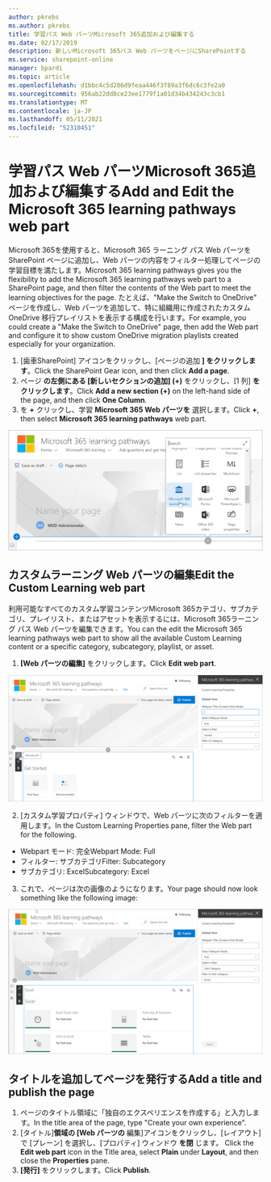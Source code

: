 ```yaml
---
author: pkrebs
ms.author: pkrebs
title: 学習パス Web パーツMicrosoft 365追加および編集する
ms.date: 02/17/2019
description: 新しいMicrosoft 365パス Web パーツをページにSharePointする
ms.service: sharepoint-online
manager: bpardi
ms.topic: article
ms.openlocfilehash: d1bbc4c5d206d9feaa446f3f89a3f6dc6c3fe2a0
ms.sourcegitcommit: 956ab22dd8ce23ee1779f1a01d34b434243c3cb1
ms.translationtype: MT
ms.contentlocale: ja-JP
ms.lasthandoff: 05/11/2021
ms.locfileid: "52310451"
---
```

# <a name="add-and-edit-the-microsoft-365-learning-pathways-web-part"></a><span data-ttu-id="f2290-103">学習パス Web パーツMicrosoft 365追加および編集する</span><span class="sxs-lookup"><span data-stu-id="f2290-103">Add and Edit the Microsoft 365 learning pathways web part</span></span>

<span data-ttu-id="f2290-104">Microsoft 365を使用すると、Microsoft 365 ラーニング パス Web パーツを SharePoint ページに追加し、Web パーツの内容をフィルター処理してページの学習目標を満たします。</span><span class="sxs-lookup"><span data-stu-id="f2290-104">Microsoft 365 learning pathways gives you the flexibility to add the Microsoft 365 learning pathways web part to a SharePoint page, and then filter the contents of the Web part to meet the learning objectives for the page.</span></span> <span data-ttu-id="f2290-105">たとえば、"Make the Switch to OneDrive" ページを作成し、Web パーツを追加して、特に組織用に作成されたカスタム OneDrive 移行プレイリストを表示する構成を行います。</span><span class="sxs-lookup"><span data-stu-id="f2290-105">For example, you could create a "Make the Switch to OneDrive" page, then add the Web part and configure it to show custom OneDrive migration playlists created especially for your organization.</span></span>

1.  <span data-ttu-id="f2290-106">[歯車SharePoint] アイコンをクリックし、[ページの追加 **] をクリックします**。</span><span class="sxs-lookup"><span data-stu-id="f2290-106">Click the SharePoint Gear icon, and then click **Add a page**.</span></span>
2.  <span data-ttu-id="f2290-107">ページ **の左側にある [新しいセクションの追加] (+)** をクリックし、[1 列] **をクリックします**。</span><span class="sxs-lookup"><span data-stu-id="f2290-107">Click **Add a new section (+)** on the left-hand side of the page, and then click **One Column**.</span></span>
3.  <span data-ttu-id="f2290-108">を **+** クリックし、学習 **Microsoft 365 Web パーツを** 選択します。</span><span class="sxs-lookup"><span data-stu-id="f2290-108">Click **+**, then select **Microsoft 365 learning pathways** web part.</span></span> 

![cg-webpartadd.png](media/cg-webpartadd.png)

## <a name="edit-the-custom-learning-web-part"></a><span data-ttu-id="f2290-110">カスタムラーニング Web パーツの編集</span><span class="sxs-lookup"><span data-stu-id="f2290-110">Edit the Custom Learning web part</span></span>
<span data-ttu-id="f2290-111">利用可能なすべてのカスタム学習コンテンツMicrosoft 365カテゴリ、サブカテゴリ、プレイリスト、またはアセットを表示するには、Microsoft 365ラーニング パス Web パーツを編集できます。</span><span class="sxs-lookup"><span data-stu-id="f2290-111">You can the edit the Microsoft 365 learning pathways web part to show all the available Custom Learning content or a specific category, subcategory, playlist, or asset.</span></span> 

1.  <span data-ttu-id="f2290-112">**[Web パーツの編集]** をクリックします。</span><span class="sxs-lookup"><span data-stu-id="f2290-112">Click **Edit web part**.</span></span>

![cg-webpartedit.png](media/cg-webpartedit.png)

2. <span data-ttu-id="f2290-114">[カスタム学習プロパティ] ウィンドウで、Web パーツに次のフィルターを適用します。</span><span class="sxs-lookup"><span data-stu-id="f2290-114">In the Custom Learning Properties pane, filter the Web part for the following.</span></span> 

- <span data-ttu-id="f2290-115">Webpart モード: 完全</span><span class="sxs-lookup"><span data-stu-id="f2290-115">Webpart Mode: Full</span></span>
- <span data-ttu-id="f2290-116">フィルター: サブカテゴリ</span><span class="sxs-lookup"><span data-stu-id="f2290-116">Filter: Subcategory</span></span>
- <span data-ttu-id="f2290-117">サブカテゴリ: Excel</span><span class="sxs-lookup"><span data-stu-id="f2290-117">Subcategory: Excel</span></span>

3. <span data-ttu-id="f2290-118">これで、ページは次の画像のようになります。</span><span class="sxs-lookup"><span data-stu-id="f2290-118">Your page should now look something like the following image:</span></span> 

![cg-webpartfilter.png](media/cg-webpartfilter.png)

## <a name="add-a-title-and-publish-the-page"></a><span data-ttu-id="f2290-120">タイトルを追加してページを発行する</span><span class="sxs-lookup"><span data-stu-id="f2290-120">Add a title and publish the page</span></span>
1. <span data-ttu-id="f2290-121">ページのタイトル領域に「独自のエクスペリエンスを作成する」と入力します。</span><span class="sxs-lookup"><span data-stu-id="f2290-121">In the title area of the page, type "Create your own experience".</span></span>
2. <span data-ttu-id="f2290-122">[タイトル]**領域の [Web パーツの** 編集]アイコンをクリックし、[レイアウト] で [プレーン] を選択し、[プロパティ] ウィンドウ **を閉** じます。 </span><span class="sxs-lookup"><span data-stu-id="f2290-122">Click the **Edit web part** icon in the Title area, select **Plain** under **Layout**, and then close the **Properties** pane.</span></span>
3. <span data-ttu-id="f2290-123">**[発行]** をクリックします。</span><span class="sxs-lookup"><span data-stu-id="f2290-123">Click **Publish**.</span></span>
